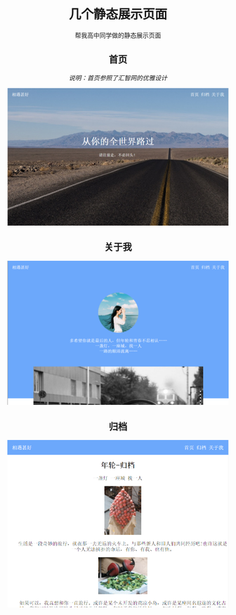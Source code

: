 <style>
    h1,h2,p {
        text-align: center;
    }
</style>
# 几个静态展示页面

帮我高中同学做的静态展示页面

## 首页
*说明：首页参照了汇智网的优雅设计*

![](img/index.PNG)

## 关于我

![](img/about.PNG)

## 归档

![](img/archives.PNG)